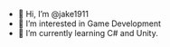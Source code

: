 - 👋 Hi, I’m @jake1911
- 👀 I’m interested in Game Development
- 🌱 I’m currently learning C# and Unity.


<!---
jake1911/jake1911 is a ✨ special ✨ repository because its `README.md` (this file) appears on your GitHub profile.
You can click the Preview link to take a look at your changes.
--->
